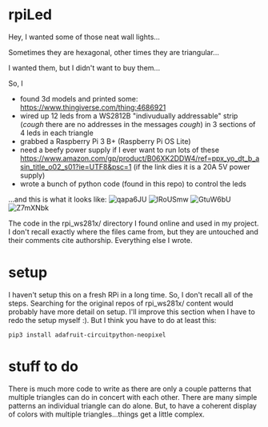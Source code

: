 # rpiLed
Hey, I wanted some of those neat wall lights...

Sometimes they are hexagonal, other times they are triangular...

I wanted them, but I didn't want to buy them...


So, I
  - found 3d models and printed some: https://www.thingiverse.com/thing:4686921
  - wired up 12 leds from a WS2812B "indivudually addressable" strip (*cough* there are no addresses in the messages *cough*) in 3 sections of 4 leds in each triangle
  - grabbed a Raspberry Pi 3 B+ (Raspberry Pi OS Lite)
  - need a beefy power supply if I ever want to run lots of these https://www.amazon.com/gp/product/B06XK2DDW4/ref=ppx_yo_dt_b_asin_title_o02_s01?ie=UTF8&psc=1 (if the link dies it is a 20A 5V power supply)
  - wrote a bunch of python code (found in this repo) to control the leds

...and this is what it looks like:
![qapa6JU](https://user-images.githubusercontent.com/28834331/168857862-4777be3f-f134-44e3-944e-e714bc9a099c.jpeg)
![lRoUSmw](https://user-images.githubusercontent.com/28834331/168857881-5cd15baa-9221-4b2e-a948-087c7185743d.jpeg)
![GtuW6bU](https://user-images.githubusercontent.com/28834331/168857901-3b307cda-8179-4a67-9b2d-99ec2fd9c9a3.jpeg)
![Z7mXNbk](https://user-images.githubusercontent.com/28834331/168857920-7c7fbf42-dbbb-4765-a868-170a0c9c5b17.jpeg)

The code in the rpi_ws281x/ directory I found online and used in my project.  I don't recall exactly where the files came from, but they are untouched and their comments cite authorship.  Everything else I wrote.

# setup

I haven't setup this on a fresh RPi in a long time.  So, I don't recall all of the steps.  Searching for the original repos of rpi_ws281x/ content would probably have more detail on setup.  I'll improve this section when I have to redo the setup myself :).  But I think you have to do at least this:

```pip3 install adafruit-circuitpython-neopixel```

# stuff to do

There is much more code to write as there are only a couple patterns that multiple triangles can do in concert with each other.  There are many simple patterns an individual triangle can do alone.  But, to have a coherent display of colors with multiple triangles...things get a little complex.

